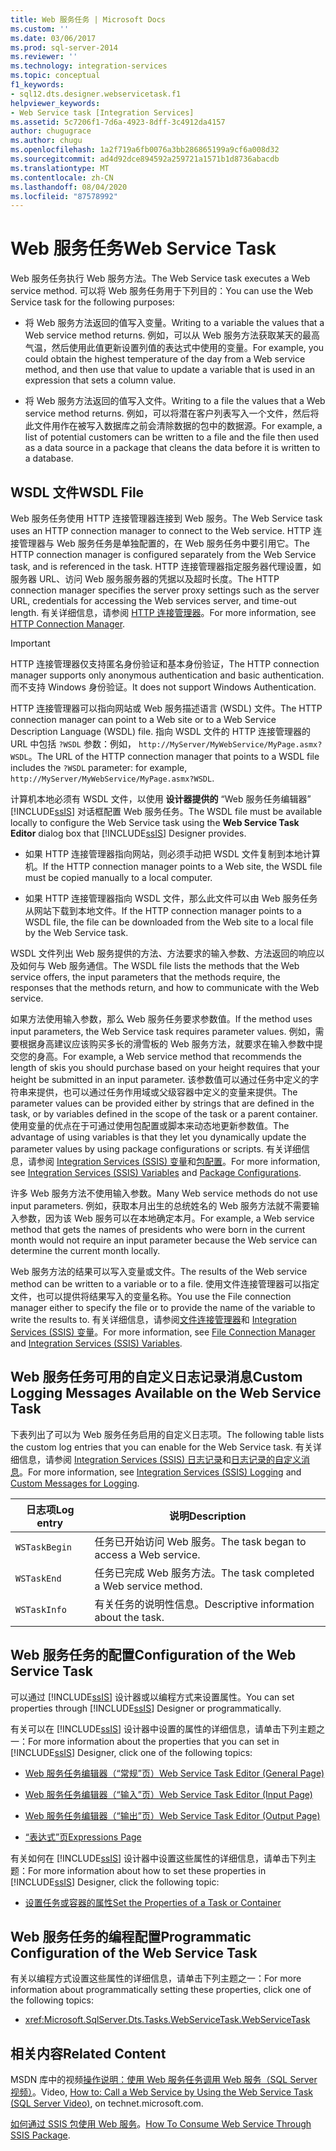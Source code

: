 ```yaml
---
title: Web 服务任务 | Microsoft Docs
ms.custom: ''
ms.date: 03/06/2017
ms.prod: sql-server-2014
ms.reviewer: ''
ms.technology: integration-services
ms.topic: conceptual
f1_keywords:
- sql12.dts.designer.webservicetask.f1
helpviewer_keywords:
- Web Service task [Integration Services]
ms.assetid: 5c7206f1-7d6a-4923-8dff-3c4912da4157
author: chugugrace
ms.author: chugu
ms.openlocfilehash: 1a2f719a6fb0076a3bb286865199a9cf6a008d32
ms.sourcegitcommit: ad4d92dce894592a259721a1571b1d8736abacdb
ms.translationtype: MT
ms.contentlocale: zh-CN
ms.lasthandoff: 08/04/2020
ms.locfileid: "87578992"
---
```

# <a name="web-service-task"></a><span data-ttu-id="b58af-102">Web 服务任务</span><span class="sxs-lookup"><span data-stu-id="b58af-102">Web Service Task</span></span>
  <span data-ttu-id="b58af-103">Web 服务任务执行 Web 服务方法。</span><span class="sxs-lookup"><span data-stu-id="b58af-103">The Web Service task executes a Web service method.</span></span> <span data-ttu-id="b58af-104">可以将 Web 服务任务用于下列目的：</span><span class="sxs-lookup"><span data-stu-id="b58af-104">You can use the Web Service task for the following purposes:</span></span>  
  
-   <span data-ttu-id="b58af-105">将 Web 服务方法返回的值写入变量。</span><span class="sxs-lookup"><span data-stu-id="b58af-105">Writing to a variable the values that a Web service method returns.</span></span> <span data-ttu-id="b58af-106">例如，可以从 Web 服务方法获取某天的最高气温，然后使用此值更新设置列值的表达式中使用的变量。</span><span class="sxs-lookup"><span data-stu-id="b58af-106">For example, you could obtain the highest temperature of the day from a Web service method, and then use that value to update a variable that is used in an expression that sets a column value.</span></span>  
  
-   <span data-ttu-id="b58af-107">将 Web 服务方法返回的值写入文件。</span><span class="sxs-lookup"><span data-stu-id="b58af-107">Writing to a file the values that a Web service method returns.</span></span> <span data-ttu-id="b58af-108">例如，可以将潜在客户列表写入一个文件，然后将此文件用作在被写入数据库之前会清除数据的包中的数据源。</span><span class="sxs-lookup"><span data-stu-id="b58af-108">For example, a list of potential customers can be written to a file and the file then used as a data source in a package that cleans the data before it is written to a database.</span></span>  
  
## <a name="wsdl-file"></a><span data-ttu-id="b58af-109">WSDL 文件</span><span class="sxs-lookup"><span data-stu-id="b58af-109">WSDL File</span></span>  
 <span data-ttu-id="b58af-110">Web 服务任务使用 HTTP 连接管理器连接到 Web 服务。</span><span class="sxs-lookup"><span data-stu-id="b58af-110">The Web Service task uses an HTTP connection manager to connect to the Web service.</span></span> <span data-ttu-id="b58af-111">HTTP 连接管理器与 Web 服务任务是单独配置的，在 Web 服务任务中要引用它。</span><span class="sxs-lookup"><span data-stu-id="b58af-111">The HTTP connection manager is configured separately from the Web Service task, and is referenced in the task.</span></span> <span data-ttu-id="b58af-112">HTTP 连接管理器指定服务器代理设置，如服务器 URL、访问 Web 服务服务器的凭据以及超时长度。</span><span class="sxs-lookup"><span data-stu-id="b58af-112">The HTTP connection manager specifies the server proxy settings such as the server URL, credentials for accessing the Web services server, and time-out length.</span></span> <span data-ttu-id="b58af-113">有关详细信息，请参阅 [HTTP 连接管理器](../connection-manager/http-connection-manager.md)。</span><span class="sxs-lookup"><span data-stu-id="b58af-113">For more information, see [HTTP Connection Manager](../connection-manager/http-connection-manager.md).</span></span>  
  
> [!IMPORTANT]  
>  <span data-ttu-id="b58af-114">HTTP 连接管理器仅支持匿名身份验证和基本身份验证，</span><span class="sxs-lookup"><span data-stu-id="b58af-114">The HTTP connection manager supports only anonymous authentication and basic authentication.</span></span> <span data-ttu-id="b58af-115">而不支持 Windows 身份验证。</span><span class="sxs-lookup"><span data-stu-id="b58af-115">It does not support Windows Authentication.</span></span>  
  
 <span data-ttu-id="b58af-116">HTTP 连接管理器可以指向网站或 Web 服务描述语言 (WSDL) 文件。</span><span class="sxs-lookup"><span data-stu-id="b58af-116">The HTTP connection manager can point to a Web site or to a Web Service Description Language (WSDL) file.</span></span> <span data-ttu-id="b58af-117">指向 WSDL 文件的 HTTP 连接管理器的 URL 中包括 `?WSDL` 参数：例如， `http://MyServer/MyWebService/MyPage.asmx?WSDL`。</span><span class="sxs-lookup"><span data-stu-id="b58af-117">The URL of the HTTP connection manager that points to a WSDL file includes the `?WSDL` parameter: for example, `http://MyServer/MyWebService/MyPage.asmx?WSDL`.</span></span>  
  
 <span data-ttu-id="b58af-118">计算机本地必须有 WSDL 文件，以使用 **设计器提供的** “Web 服务任务编辑器” [!INCLUDE[ssIS](../../includes/ssis-md.md)] 对话框配置 Web 服务任务。</span><span class="sxs-lookup"><span data-stu-id="b58af-118">The WSDL file must be available locally to configure the Web Service task using the **Web Service Task Editor** dialog box that [!INCLUDE[ssIS](../../includes/ssis-md.md)] Designer provides.</span></span>  
  
-   <span data-ttu-id="b58af-119">如果 HTTP 连接管理器指向网站，则必须手动把 WSDL 文件复制到本地计算机。</span><span class="sxs-lookup"><span data-stu-id="b58af-119">If the HTTP connection manager points to a Web site, the WSDL file must be copied manually to a local computer.</span></span>  
  
-   <span data-ttu-id="b58af-120">如果 HTTP 连接管理器指向 WSDL 文件，那么此文件可以由 Web 服务任务从网站下载到本地文件。</span><span class="sxs-lookup"><span data-stu-id="b58af-120">If the HTTP connection manager points to a WSDL file, the file can be downloaded from the Web site to a local file by the Web Service task.</span></span>  
  
 <span data-ttu-id="b58af-121">WSDL 文件列出 Web 服务提供的方法、方法要求的输入参数、方法返回的响应以及如何与 Web 服务通信。</span><span class="sxs-lookup"><span data-stu-id="b58af-121">The WSDL file lists the methods that the Web service offers, the input parameters that the methods require, the responses that the methods return, and how to communicate with the Web service.</span></span>  
  
 <span data-ttu-id="b58af-122">如果方法使用输入参数，那么 Web 服务任务要求参数值。</span><span class="sxs-lookup"><span data-stu-id="b58af-122">If the method uses input parameters, the Web Service task requires parameter values.</span></span> <span data-ttu-id="b58af-123">例如，需要根据身高建议应该购买多长的滑雪板的 Web 服务方法，就要求在输入参数中提交您的身高。</span><span class="sxs-lookup"><span data-stu-id="b58af-123">For example, a Web service method that recommends the length of skis you should purchase based on your height requires that your height be submitted in an input parameter.</span></span> <span data-ttu-id="b58af-124">该参数值可以通过任务中定义的字符串来提供，也可以通过任务作用域或父级容器中定义的变量来提供。</span><span class="sxs-lookup"><span data-stu-id="b58af-124">The parameter values can be provided either by strings that are defined in the task, or by variables defined in the scope of the task or a parent container.</span></span> <span data-ttu-id="b58af-125">使用变量的优点在于可通过使用包配置或脚本来动态地更新参数值。</span><span class="sxs-lookup"><span data-stu-id="b58af-125">The advantage of using variables is that they let you dynamically update the parameter values by using package configurations or scripts.</span></span> <span data-ttu-id="b58af-126">有关详细信息，请参阅 [Integration Services (SSIS) 变量](../integration-services-ssis-variables.md)和[包配置](../package-configurations.md)。</span><span class="sxs-lookup"><span data-stu-id="b58af-126">For more information, see [Integration Services &#40;SSIS&#41; Variables](../integration-services-ssis-variables.md) and [Package Configurations](../package-configurations.md).</span></span>  
  
 <span data-ttu-id="b58af-127">许多 Web 服务方法不使用输入参数。</span><span class="sxs-lookup"><span data-stu-id="b58af-127">Many Web service methods do not use input parameters.</span></span> <span data-ttu-id="b58af-128">例如，获取本月出生的总统姓名的 Web 服务方法就不需要输入参数，因为该 Web 服务可以在本地确定本月。</span><span class="sxs-lookup"><span data-stu-id="b58af-128">For example, a Web service method that gets the names of presidents who were born in the current month would not require an input parameter because the Web service can determine the current month locally.</span></span>  
  
 <span data-ttu-id="b58af-129">Web 服务方法的结果可以写入变量或文件。</span><span class="sxs-lookup"><span data-stu-id="b58af-129">The results of the Web service method can be written to a variable or to a file.</span></span> <span data-ttu-id="b58af-130">使用文件连接管理器可以指定文件，也可以提供将结果写入的变量名称。</span><span class="sxs-lookup"><span data-stu-id="b58af-130">You use the File connection manager either to specify the file or to provide the name of the variable to write the results to.</span></span> <span data-ttu-id="b58af-131">有关详细信息，请参阅[文件连接管理器](../connection-manager/file-connection-manager.md)和 [Integration Services (SSIS) 变量](../integration-services-ssis-variables.md)。</span><span class="sxs-lookup"><span data-stu-id="b58af-131">For more information, see [File Connection Manager](../connection-manager/file-connection-manager.md) and [Integration Services &#40;SSIS&#41; Variables](../integration-services-ssis-variables.md).</span></span>  
  
## <a name="custom-logging-messages-available-on-the-web-service-task"></a><span data-ttu-id="b58af-132">Web 服务任务可用的自定义日志记录消息</span><span class="sxs-lookup"><span data-stu-id="b58af-132">Custom Logging Messages Available on the Web Service Task</span></span>  
 <span data-ttu-id="b58af-133">下表列出了可以为 Web 服务任务启用的自定义日志项。</span><span class="sxs-lookup"><span data-stu-id="b58af-133">The following table lists the custom log entries that you can enable for the Web Service task.</span></span> <span data-ttu-id="b58af-134">有关详细信息，请参阅 [Integration Services (SSIS) 日志记录](../performance/integration-services-ssis-logging.md)和[日志记录的自定义消息](../custom-messages-for-logging.md)。</span><span class="sxs-lookup"><span data-stu-id="b58af-134">For more information, see [Integration Services &#40;SSIS&#41; Logging](../performance/integration-services-ssis-logging.md) and [Custom Messages for Logging](../custom-messages-for-logging.md).</span></span>  
  
|<span data-ttu-id="b58af-135">日志项</span><span class="sxs-lookup"><span data-stu-id="b58af-135">Log entry</span></span>|<span data-ttu-id="b58af-136">说明</span><span class="sxs-lookup"><span data-stu-id="b58af-136">Description</span></span>|  
|---------------|-----------------|  
|`WSTaskBegin`|<span data-ttu-id="b58af-137">任务已开始访问 Web 服务。</span><span class="sxs-lookup"><span data-stu-id="b58af-137">The task began to access a Web service.</span></span>|  
|`WSTaskEnd`|<span data-ttu-id="b58af-138">任务已完成 Web 服务方法。</span><span class="sxs-lookup"><span data-stu-id="b58af-138">The task completed a Web service method.</span></span>|  
|`WSTaskInfo`|<span data-ttu-id="b58af-139">有关任务的说明性信息。</span><span class="sxs-lookup"><span data-stu-id="b58af-139">Descriptive information about the task.</span></span>|  
  
## <a name="configuration-of-the-web-service-task"></a><span data-ttu-id="b58af-140">Web 服务任务的配置</span><span class="sxs-lookup"><span data-stu-id="b58af-140">Configuration of the Web Service Task</span></span>  
 <span data-ttu-id="b58af-141">可以通过 [!INCLUDE[ssIS](../../includes/ssis-md.md)] 设计器或以编程方式来设置属性。</span><span class="sxs-lookup"><span data-stu-id="b58af-141">You can set properties through [!INCLUDE[ssIS](../../includes/ssis-md.md)] Designer or programmatically.</span></span>  
  
 <span data-ttu-id="b58af-142">有关可以在 [!INCLUDE[ssIS](../../includes/ssis-md.md)] 设计器中设置的属性的详细信息，请单击下列主题之一：</span><span class="sxs-lookup"><span data-stu-id="b58af-142">For more information about the properties that you can set in [!INCLUDE[ssIS](../../includes/ssis-md.md)] Designer, click one of the following topics:</span></span>  
  
-   [<span data-ttu-id="b58af-143">Web 服务任务编辑器（“常规”页）</span><span class="sxs-lookup"><span data-stu-id="b58af-143">Web Service Task Editor &#40;General Page&#41;</span></span>](../general-page-of-integration-services-designers-options.md)  
  
-   [<span data-ttu-id="b58af-144">Web 服务任务编辑器（“输入”页）</span><span class="sxs-lookup"><span data-stu-id="b58af-144">Web Service Task Editor &#40;Input Page&#41;</span></span>](../web-service-task-editor-input-page.md)  
  
-   [<span data-ttu-id="b58af-145">Web 服务任务编辑器（“输出”页）</span><span class="sxs-lookup"><span data-stu-id="b58af-145">Web Service Task Editor &#40;Output Page&#41;</span></span>](../web-service-task-editor-output-page.md)  
  
-   [<span data-ttu-id="b58af-146">“表达式”页</span><span class="sxs-lookup"><span data-stu-id="b58af-146">Expressions Page</span></span>](../expressions/expressions-page.md)  
  
 <span data-ttu-id="b58af-147">有关如何在 [!INCLUDE[ssIS](../../includes/ssis-md.md)] 设计器中设置这些属性的详细信息，请单击下列主题：</span><span class="sxs-lookup"><span data-stu-id="b58af-147">For more information about how to set these properties in [!INCLUDE[ssIS](../../includes/ssis-md.md)] Designer, click the following topic:</span></span>  
  
-   [<span data-ttu-id="b58af-148">设置任务或容器的属性</span><span class="sxs-lookup"><span data-stu-id="b58af-148">Set the Properties of a Task or Container</span></span>](../set-the-properties-of-a-task-or-container.md)  
  
## <a name="programmatic-configuration-of-the-web-service-task"></a><span data-ttu-id="b58af-149">Web 服务任务的编程配置</span><span class="sxs-lookup"><span data-stu-id="b58af-149">Programmatic Configuration of the Web Service Task</span></span>  
 <span data-ttu-id="b58af-150">有关以编程方式设置这些属性的详细信息，请单击下列主题之一：</span><span class="sxs-lookup"><span data-stu-id="b58af-150">For more information about programmatically setting these properties, click one of the following topics:</span></span>  
  
-   <xref:Microsoft.SqlServer.Dts.Tasks.WebServiceTask.WebServiceTask>  
  
## <a name="related-content"></a><span data-ttu-id="b58af-151">相关内容</span><span class="sxs-lookup"><span data-stu-id="b58af-151">Related Content</span></span>  
 <span data-ttu-id="b58af-152">MSDN 库中的视频[操作说明：使用 Web 服务任务调用 Web 服务（SQL Server 视频）](https://go.microsoft.com/fwlink/?LinkId=259642)。</span><span class="sxs-lookup"><span data-stu-id="b58af-152">Video, [How to: Call a Web Service by Using the Web Service Task (SQL Server Video)](https://go.microsoft.com/fwlink/?LinkId=259642), on technet.microsoft.com.</span></span>  
  
 <span data-ttu-id="b58af-153">[如何通过 SSIS 包使用 Web 服务](https://www.c-sharpcorner.com/article/how-to-consume-web-service-through-ssis-package/)。</span><span class="sxs-lookup"><span data-stu-id="b58af-153">[How To Consume Web Service Through SSIS Package](https://www.c-sharpcorner.com/article/how-to-consume-web-service-through-ssis-package/).</span></span>  
  
  
